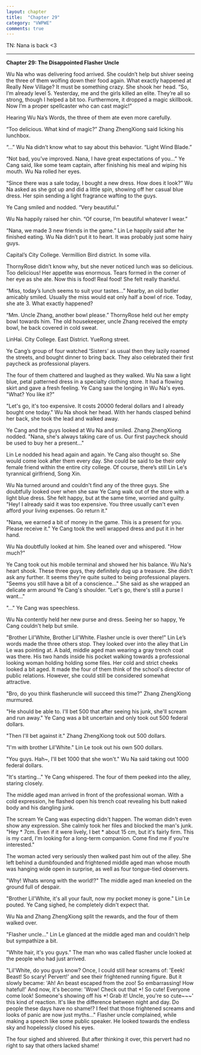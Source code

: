 ```yaml
---
layout: chapter
title:  "Chapter 29"
category: "VWPWE"
comments: true
---
```


TN: Nana is back <3

---

**Chapter 29: The Disappointed Flasher Uncle**
 
Wu Na who was delivering food arrived. She couldn’t help but shiver seeing the three of them wolfing down their food again. What exactly happened at Really New Village? It must be something crazy. She shook her head. “So, I’m already level 5. Yesterday, me and the girls killed an elite. They’re all so strong, though I helped a bit too. Furthermore, it dropped a magic skillbook. Now I’m a proper spellcaster who can cast magic!” 
 
Hearing Wu Na’s Words, the three of them ate even more carefully.
 
“Too delicious. What kind of magic?” Zhang ZhengXiong said licking his lunchbox.
 
“...” Wu Na didn’t know what to say about this behavior. “Light Wind Blade.”
 
“Not bad, you’ve improved. Nana, I have great expectations of you…” Ye Cang said, like some team captain, after finishing his meal and wiping his mouth. Wu Na rolled her eyes.
 
“Since there was a sale today, I bought a new dress. How does it look?” Wu Na asked as she got up and did a little spin, showing off her casual blue dress. Her spin sending a light fragrance wafting to the guys.
 
Ye Cang smiled and nodded. “Very beautiful.”
 
Wu Na happily raised her chin. “Of course, I’m beautiful whatever I wear.”
 
“Nana, we made 3 new friends in the game.” Lin Le happily said after he finished eating. Wu Na didn’t put it to heart. It was probably just some hairy guys.
 
Capital’s City College. Vermillion Bird district. In some villa.
 
ThornyRose didn’t know why, but she never noticed lunch was so delicious. Too delicious! Her appetite was enormous. Tears formed in the corner of her eye as she ate. Now this is food! Real food! She felt really thankful.
 
“Miss, today’s lunch seems to suit your tastes…” Nearby, an old butler amicably smiled. Usually the miss would eat only half a bowl of rice. Today, she ate 3. What exactly happened?
 
“Mm. Uncle Zhang, another bowl please.” ThornyRose held out her empty bowl towards him. The old housekeeper, uncle Zhang received the empty bowl, he back covered in cold sweat.
 
LinHai. City College. East District. YueRong street.
 
Ye Cang’s group of four watched ‘Sisters’ as usual then they lazily roamed the streets, and bought dinner to bring back. They also celebrated their first paycheck as professional players. 
 
The four of them chattered and laughed as they walked. Wu Na saw a light blue, petal patterned dress in a specialty clothing store. It had a flowing skirt and gave a fresh feeling. Ye Cang saw the longing in Wu Na's eyes. "What? You like it?"
 
"Let's go, it's too expensive. It costs 20000 federal dollars and I already bought one today." Wu Na shook her head. With her hands clasped behind her back, she took the lead and walked away.
 
Ye Cang and the guys looked at Wu Na and smiled. Zhang ZhengXiong nodded. "Nana, she's always taking care of us. Our first paycheck should be used to buy her a present..."
 
Lin Le nodded his head again and again. Ye Cang also thought so. She would come look after them every day. She could be said to be their only female friend within the entire city college. Of course, there’s still Lin Le's tyrannical girlfriend, Song Xin.
 
Wu Na turned around and couldn't find any of the three guys. She doubtfully looked over when she saw Ye Cang walk out of the store with a light blue dress. She felt happy, but at the same time, worried and guilty. "Hey! I already said it was too expensive. You three usually can't even afford your living expenses. Go return it."
 
"Nana, we earned a bit of money in the game. This is a present for you. Please receive it." Ye Cang took the well wrapped dress and put it in her hand. 
 
Wu Na doubtfully looked at him. She leaned over and whispered. "How much?"
 
Ye Cang took out his mobile terminal and showed her his balance. Wu Na's heart shook. These three guys, they definitely dug up a treasure. She didn't ask any further. It seems they're quite suited to being professional players. "Seems you still have a bit of a conscience..." She said as she wrapped an delicate arm around Ye Cang's shoulder. "Let's go, there's still a purse I want..."
 
"..." Ye Cang was speechless.
 
Wu Na contently held her new purse and dress. Seeing her so happy, Ye Cang couldn't help but smile.
 
"Brother Lil'White, Brother Lil'White. Flasher uncle is over there!" Lin Le’s words made the three others stop. They looked over into the alley that Lin Le was pointing at. A bald, middle aged man wearing a gray trench coat was there. His two hands inside his pocket walking towards a professional looking woman holding holding some files. Her cold and strict cheeks looked a bit aged. It made the four of them think of the school's director of public relations. However, she could still  be considered somewhat attractive.
 
"Bro, do you think flasheruncle will succeed this time?" Zhang ZhengXiong murmured.
 
"He should be able to. I'll bet 500 that after seeing his junk, she'll scream and run away." Ye Cang was a bit uncertain and only took out 500 federal dollars.
 
"Then I'll bet against it." Zhang ZhengXiong took out 500 dollars.
 
"I'm with brother Lil'White." Lin Le took out his own 500 dollars.
 
"You guys. Hah~, I'll bet 1000 that she won't." Wu Na said taking out 1000 federal dollars.
 
"It's starting..." Ye Cang whispered. The four of them peeked into the alley, staring closely.
 
The middle aged man arrived in front of the professional woman. With a cold expression, he flashed open his trench coat revealing his butt naked body and his dangling junk.
 
The scream Ye Cang was expecting didn't happen. The woman didn't even show any expression. She calmly took her files and blocked the man's junk. "Hey * 7cm. Even if it were lively, I bet * about 15 cm, but it's fairly firm. This is my card, I'm looking for a long-term companion. Come find me if you're interested."
 
The woman acted very seriously then walked past him out of the alley. She left behind a dumbfounded and frightened middle aged man whose mouth was hanging wide open in surprise, as well as four tongue-tied observers.
 
"Why! Whats wrong with the world!?" The middle aged man kneeled on the ground full of despair.
 
"Brother Lil'White, it's all your fault, now my pocket money is gone." Lin Le pouted. Ye Cang sighed, he completely didn't expect that.
 
Wu Na and Zhang ZhengXiong split the rewards, and the four of them walked over.
 
"Flasher uncle..." Lin Le glanced at the middle aged man and couldn't help but sympathize a bit.
 
"White hair, it's you guys." The man who was called flasher uncle looked at the people who had just arrived.
 
"Lil'White, do you guys know? Once, I could still hear screams of: 'Eeek! Beast! So scary! Pervert!' and see their frightened running figure. But it slowly became: 'Ah! An beast escaped from the zoo! So embarrassing! How hateful!' And now, it's become: 'Wow! Check out that *! So cute! Everyone come look! Someone's showing off his *! Grab it! Uncle, you're so cute~~~' this kind of reaction. It's like the difference between night and day. Do people these days have no shame!? I feel that those frightened screams and looks of panic are now just myths..." Flasher uncle complained, while making a speech like some public speaker. He looked towards the endless sky and hopelessly closed his eyes.
 
The four sighed and shivered. But after thinking it over, this pervert had no right to say that others lacked shame!